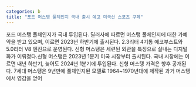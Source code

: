 ```yaml
---
categories: b
title: "포드 머스탱 풀체인지 국내 출시 예고 미국산 스포츠 쿠페"
---
```

포드 머스탱 풀체인지가 국내 투입된다. 딜러사에 따르면 머스탱 풀체인지에 대한 가예약을 받고 있으며, 이르면 2023년 하반기에 출시된다. 2.3리터 4기통 에코부스트와 5.0리터 V8 엔진으로 운영된다. 신형 머스탱은 세련된 외관을 특징으로 실내는 디지털화가 이뤄졌다.신형 머스탱은 2023년 1분기 미국 시장부터 출시된다. 국내 시장에는 이르면 내년 하반기, 늦어도 2024년 1분기에 투입된다. 신형 머스탱 가격은 향후 공개된다. 7세대 머스탱은 9년만에 풀체인지된 모델로 1964~1970년대에 제작된 과거 머스탱에서 영감을 얻어